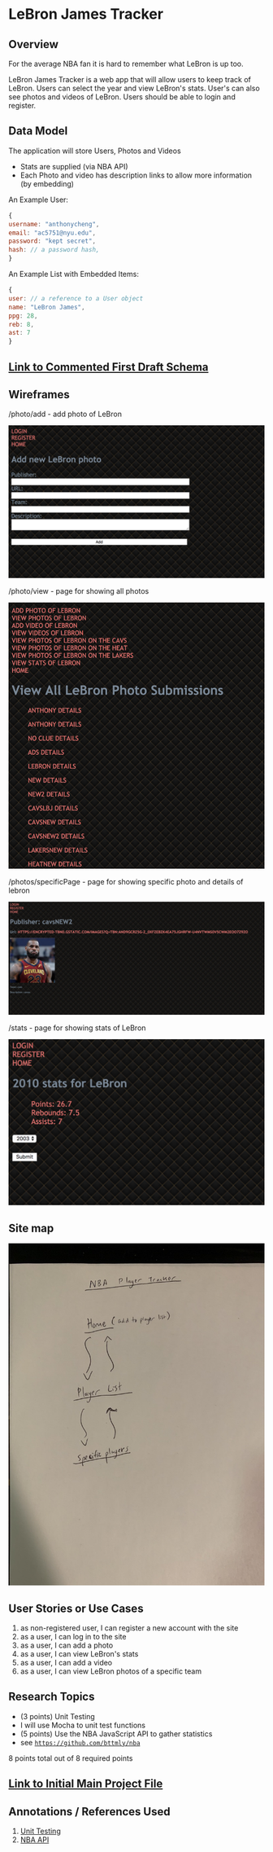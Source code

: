 # LeBron James Tracker

## Overview

For the average NBA fan it is hard to remember what LeBron is up too.

LeBron James Tracker is a web app that will allow users to keep track of LeBron. Users can select the year and view LeBron's stats. User's can also see photos and videos of LeBron. Users should be able to login and register.


## Data Model

The application will store Users, Photos and Videos

* Stats are supplied (via NBA API)
* Each Photo and video has description links to allow more information (by embedding)


An Example User:

```javascript
{
username: "anthonycheng",
email: "ac5751@nyu.edu",
password: "kept secret",
hash: // a password hash,
}
```

An Example List with Embedded Items:

```javascript
{
user: // a reference to a User object
name: "LeBron James",
ppg: 28,
reb: 8,
ast: 7
}
```


## [Link to Commented First Draft Schema](db.js) 


## Wireframes

/photo/add - add photo of LeBron 

![list create](documentation/1add.png)

/photo/view - page for showing all photos

![list](documentation/2allPhotos.png)

/photos/specificPage - page for showing specific photo and details of lebron

![list](documentation/3specificPhoto.png)

/stats - page for showing stats of LeBron

![list](documentation/4stats.png)

## Site map

![list](documentation/sitemap.jpg)

## User Stories or Use Cases

1. as non-registered user, I can register a new account with the site
2. as a user, I can log in to the site
3. as a user, I can add a photo
4. as a user, I can view LeBron's stats
5. as a user, I can add a video
6. as a user, I can view LeBron photos of a specific team

## Research Topics

* (3 points) Unit Testing
* I will use Mocha to unit test functions
* (5 points) Use the NBA JavaScript API to gather statistics
* see <code>https://github.com/bttmly/nba</code>


8 points total out of 8 required points 


## [Link to Initial Main Project File](app.js) 

## Annotations / References Used

1. [Unit Testing](https://www.youtube.com/watch?v=MLTRHc5dk6s)
2. [NBA API](https://github.com/bttmly/nba) 

